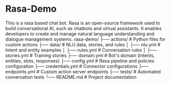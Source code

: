 # Rasa-Demo
This is a rasa based chat bot.
Rasa is an open-source framework used to build conversational AI, such as chatbots and virtual assistants. It enables developers to create and manage natural language understanding and dialogue management systems.
rasa-demo/
├── actions/                 # Python files for custom actions
├── data/                    # NLU data, stories, and rules
│   ├── nlu.yml              # Intent and entity examples
│   ├── rules.yml            # Conversation rules
│   ├── stories.yml          # Training stories
├── domain.yml               # Bot's domain (intents, entities, slots, responses)
├── config.yml               # Rasa pipeline and policies configuration
├── credentials.yml          # Connector configurations
├── endpoints.yml            # Custom action server endpoints
├── tests/                   # Automated conversation tests
└── README.md                # Project documentation

